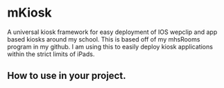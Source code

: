 # mKiosk
A universal kiosk framework for easy deployment of IOS wepclip and app based kiosks around my school.
This is based off of my mhsRooms program in my github. I am using this to easily deploy kiosk applications within the strict limits of iPads. 

## How to use in your project.
